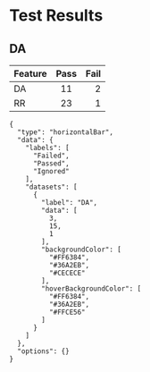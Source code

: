 # Test Results

## DA

| Feature        | Pass           | Fail  |
| ------------- |:-------------:| -----:|
| DA      | 11 | 2 |
| RR      | 23      |   1 |

```chart
{
  "type": "horizontalBar",
  "data": {
    "labels": [
      "Failed",
      "Passed",
      "Ignored"
    ],
    "datasets": [
      {
        "label": "DA",
        "data": [
          3,
          15,
          1
        ],
        "backgroundColor": [
          "#FF6384",
          "#36A2EB",
          "#CECECE"
        ],
        "hoverBackgroundColor": [
          "#FF6384",
          "#36A2EB",
          "#FFCE56"
        ]
      }
    ]
  },
  "options": {}
}
```